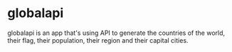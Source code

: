 # globalapi
globalapi is an app that's using API to generate the countries of the world, their flag, their population, their region and their capital cities. 
